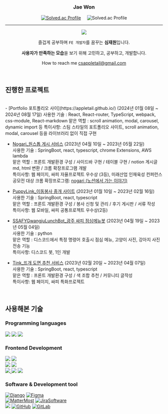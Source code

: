 

<div align="center">
   
  

  ### Jae Won
   [![Solved.ac Profile](http://mazassumnida.wtf/api/v2/generate_badge?boj=litan36)](https://solved.ac/litan36/)&nbsp;&nbsp;&nbsp;&nbsp;
   ![Solved.ac Profile](https://github-readme-stats.vercel.app/api/top-langs/?username=appletail&theme=dracula&layout=compact&langs_count=10)
   
 ---
   <a href="https://hits.seeyoufarm.com"><img src="https://hits.seeyoufarm.com/api/count/incr/badge.svg?url=https%3A%2F%2Fgithub.com%2Fappletail&count_bg=%2379C83D&title_bg=%23555555&icon=&icon_color=%23E7E7E7&title=visitors&edge_flat=false"/></a>    
   

   
즐겁게 공부하며 `FE 개발자`를 꿈꾸는 **심재원**입니다.

**사용자가 만족하는 모습**을 보기 위해 고민하고, 공부하고, 개발합니다.  
   
How to reach me csappletail@gmail.com
 </div>
 
<br>
 <div>
   
<h2> 진행한 프로젝트 </h2>
   
   
<br>
   - [Portfolio 포트폴리오 사이](https://appletail.github.io/) (2024년 01월 08일 ~ 2024년 08월 17일)  
   사용한 기술 : React, React-router, TypeScript, webpack, css-module, React-markdown
   맡은 역할 : scroll animation, modal, carousel, dynamic import 등
   특이사항: 스팀 스타일의 포트폴리오 사이트, scroll animation, modal, carousel 등을 라이브러리 없이 직접 구현
   
   - [Nogari_원스톱 게시 서비스](https://github.com/orgs/N2B-Service-Nogari/repositories) (2023년 04월 10일 ~ 2023년 05월 22일)  
   사용한 기술 : SpringBoot, react, typescript, chrome Extensions, AWS lambda  
   맡은 역할 : 프론트 개발환경 구성 / 사이드바 구현 / 테이블 구현 / notion 게시글 md, html 변환 / 크롬 확장프로그램 개발  
   특이사항: 웹 페이지, 싸피 자율프로젝트 우수상 (3등), 미래산업 인재육성 컨퍼런스 공모전 대상
   크롬 확장프로그램: [nogari (노션에서 가는 이야기)](https://chrome.google.com/webstore/detail/nogari-%EB%85%B8%EC%85%98%EC%97%90%EC%84%9C-%EA%B0%80%EB%8A%94-%EC%9D%B4%EC%95%BC%EA%B8%B0/hjdmhaniikfbncdhikfbgfkpchicegfp)  
   
   - [PuppyLink_이동봉사 중개 사이트](https://github.com/appletail/PuppyLink) (2023년 01월 10일 ~ 2023년 02월 16일)  
   사용한 기술 : SpringBoot, react, typescript  
   맡은 역할 : 프론트 개발환경 구성 / 봉사 신청 및 관리 / 후기 게시판 / 서류 작성  
   특이사항: 웹 모바일, 싸피 공통프로젝트 우수상(2등)  
   
   - [SSAFYGwangjuLunchBot_광주 싸피 점심메뉴봇](https://github.com/appletail/SSAFYGwangjuLunchBot) (2023년 04월 19일 ~ 2023년 05월 04일)  
   사용한 기술 : python  
   맡은 역할 : 디스코드에서 특정 명령어 호출시 점심 메뉴, 고양이 사진, 강아지 사진 전송 기능  
   특이사항: 디스코드 봇, 1인 개발  
   
   - [Tink_뜨개 도면 추천 서비스](https://github.com/appletail/Tink) (2023년 02월 20일 ~ 2023년 04월 07일)  
   사용한 기술 : SpringBoot, react, typescript  
   맡은 역할 : 프론트 개발환경 구성 / 색 조합 추천 / 커뮤니티 글작성  
   특이사항: 웹 페이지, 싸피 특화프로젝트  

<br>


<h2> 사용해본 기술 </h2>
  
  ### Programming languages
  [<img src="https://img.shields.io/badge/JavaScript-F7DF1E?style=for-the-badge&logo=javascript&logoColor=black" />]()
  [<img src="https://img.shields.io/badge/Java-ED8B00?style=for-the-badge&logo=java&logoColor=white"/>]()
  [<img src="https://img.shields.io/badge/python-3776AB?style=for-the-badge&logo=python&logoColor=white">]()

<!--   [<img src="" />]() &nbsp;&nbsp; -->

  ### Frontend Development

  [<img src="https://img.shields.io/badge/HTML5-E34F26?style=for-the-badge&logo=html5&logoColor=white" />]()
  [<img src="https://img.shields.io/badge/CSS3-1572B6?style=for-the-badge&logo=css3&logoColor=white" />]()  
  [<img src="https://img.shields.io/badge/Bootstrap-563D7C?style=for-the-badge&logo=bootstrap&logoColor=white" />](https://getbootstrap.com/)
  [<img src="https://img.shields.io/badge/Tailwind-06B6D4?style=for-the-badge&logo=tailwindcss&logoColor=white" />](https://tailwindcss.com/)  
  [<img src="https://img.shields.io/badge/vue.js-4FC08D?style=for-the-badge&logo=vue.js&logoColor=white" /> ](https://vuejs.org/)
  [<img src="https://img.shields.io/badge/React-20232A?style=for-the-badge&logo=react&logoColor=white" />](https://ko.reactjs.org/)
  [<img src="https://img.shields.io/badge/TypeScript-3178C6?style=for-the-badge&logo=TypeScript&logoColor=white" />](https://www.typescriptlang.org/)
    
  ### Software & Development tool
  
  [<img src="https://img.shields.io/badge/Django-092E20?style=for-the-badge&logo=django&logoColor=white" alt="Django"/>](https://www.djangoproject.com/)
  [<img src="https://img.shields.io/badge/Figma-F24E1E?style=for-the-badge&logo=figma&logoColor=white" alt="Figma"/>](https://www.djangoproject.com/)  
  [<img src="https://img.shields.io/badge/Mattermost-0058CC?style=for-the-badge&logo=mattermost&logoColor=white" alt="MatterMost"/>](https://mattermost.com/)
  [<img src="https://img.shields.io/badge/Jira-0058CC?style=for-the-badge&logo=jirasoftware&logoColor=white" alt="JiraSoftware"/>](https://www.atlassian.com/ko/software/jira)  
  [<img src="https://img.shields.io/badge/GIT-E44C30?style=for-the-badge&logo=git&logoColor=white"/>](https://git-scm.com/)
  [<img src="https://img.shields.io/badge/GitHub-100000?style=for-the-badge&logo=github&logoColor=white" alt="GitHub"/>](https://github.com/)
  [<img src="https://img.shields.io/badge/gitlab-FC6D26?style=for-the-badge&logo=gitlab&logoColor=white" alt="GitLab"/>](https://about.gitlab.com/)  

</div>
